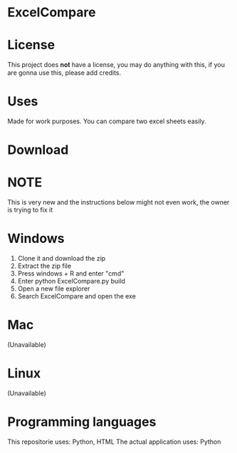# ExcelCompare
# License
This project does 𝐧𝐨𝐭 have a license, you may do anything with this, if you are gonna use this, please add credits.
# Uses
Made for work purposes.
You can compare two excel sheets easily.
# Download
# NOTE
This is very new and the instructions below might not even work, the owner is trying to fix it
# Windows
1. Clone it and download the zip
2. Extract the zip file
3. Press windows + R and enter "cmd"
4. Enter python ExcelCompare.py build
5. Open a new file explorer
6. Search ExcelCompare and open the exe
# Mac
(Unavailable)
# Linux
(Unavailable)
# Programming languages
This repositorie uses:
Python,
HTML
The actual application uses:
Python
